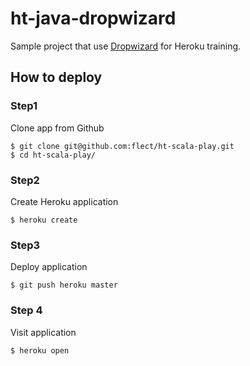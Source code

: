 ht-java-dropwizard
=============

Sample project that use [Dropwizard](https://dropwizard.github.io/dropwizard/) for Heroku training.

How to deploy
--------------

### Step1  

Clone app from Github  

```
$ git clone git@github.com:flect/ht-scala-play.git
$ cd ht-scala-play/
```

### Step2  

Create Heroku application

```
$ heroku create
```

### Step3  

Deploy application
```
$ git push heroku master
```

### Step 4

Visit application

```
$ heroku open
```
